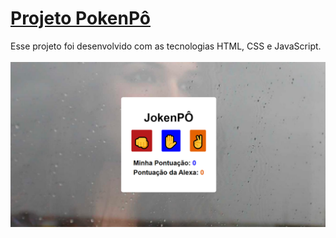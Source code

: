 # [Projeto PokenPô](https://suzimaramoura.github.io/projeto-we-care01/)
Esse projeto foi desenvolvido com as tecnologias HTML, CSS e JavaScript.<br>
<br>
 <img src="img/imagem-readme (5).png" alt="Imagem do projeto" width="800" />
